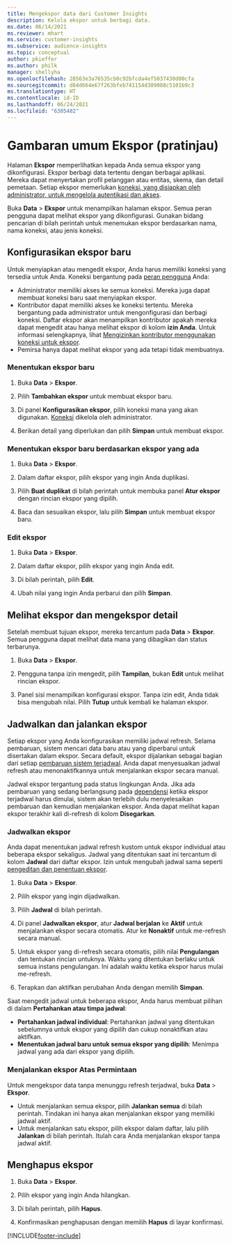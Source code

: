 ```yaml
---
title: Mengekspor data dari Customer Insights
description: Kelola ekspor untuk berbagi data.
ms.date: 06/14/2021
ms.reviewer: mhart
ms.service: customer-insights
ms.subservice: audience-insights
ms.topic: conceptual
author: pkieffer
ms.author: philk
manager: shellyha
ms.openlocfilehash: 28563e3a76535cb0c92bfcda4ef5037430d00cfa
ms.sourcegitcommit: d84d664e67f263bfeb741154d309088c5101b9c3
ms.translationtype: HT
ms.contentlocale: id-ID
ms.lasthandoff: 06/24/2021
ms.locfileid: "6305482"
---
```

# <a name="exports-preview-overview"></a>Gambaran umum Ekspor (pratinjau)

Halaman **Ekspor** memperlihatkan kepada Anda semua ekspor yang dikonfigurasi. Ekspor berbagi data tertentu dengan berbagai aplikasi. Mereka dapat menyertakan profil pelanggan atau entitas, skema, dan detail pemetaan. Setiap ekspor memerlukan [koneksi, yang disiapkan oleh administrator, untuk mengelola autentikasi dan akses](connections.md).

Buka **Data** > **Ekspor** untuk menampilkan halaman ekspor. Semua peran pengguna dapat melihat ekspor yang dikonfigurasi. Gunakan bidang pencarian di bilah perintah untuk menemukan ekspor berdasarkan nama, nama koneksi, atau jenis koneksi.

## <a name="set-up-a-new-export"></a>Konfigurasikan ekspor baru

Untuk menyiapkan atau mengedit ekspor, Anda harus memiliki koneksi yang tersedia untuk Anda. Koneksi bergantung pada [peran pengguna](permissions.md) Anda:
- Administrator memiliki akses ke semua koneksi. Mereka juga dapat membuat koneksi baru saat menyiapkan ekspor.
- Kontributor dapat memiliki akses ke koneksi tertentu. Mereka bergantung pada administrator untuk mengonfigurasi dan berbagi koneksi. Daftar ekspor akan menampilkan kontributor apakah mereka dapat mengedit atau hanya melihat ekspor di kolom **izin Anda**. Untuk informasi selengkapnya, lihat [Mengizinkan kontributor menggunakan koneksi untuk ekspor](connections.md#allow-contributors-to-use-a-connection-for-exports).
- Pemirsa hanya dapat melihat ekspor yang ada tetapi tidak membuatnya.

### <a name="define-a-new-export"></a>Menentukan ekspor baru

1. Buka **Data** > **Ekspor**.

1. Pilih **Tambahkan ekspor** untuk membuat ekspor baru.

1. Di panel **Konfigurasikan ekspor**, pilih koneksi mana yang akan digunakan. [Koneksi](connections.md) dikelola oleh administrator. 

1. Berikan detail yang diperlukan dan pilih **Simpan** untuk membuat ekspor.

### <a name="define-a-new-export-based-on-an-existing-export"></a>Menentukan ekspor baru berdasarkan ekspor yang ada

1. Buka **Data** > **Ekspor**.

1. Dalam daftar ekspor, pilih ekspor yang ingin Anda duplikasi.

1. Pilih **Buat duplikat** di bilah perintah untuk membuka panel **Atur ekspor** dengan rincian ekspor yang dipilih.

1. Baca dan sesuaikan ekspor, lalu pilih **Simpan** untuk membuat ekspor baru.

### <a name="edit-an-export"></a>Edit ekspor

1. Buka **Data** > **Ekspor**.

1. Dalam daftar ekspor, pilih ekspor yang ingin Anda edit.

1. Di bilah perintah, pilih **Edit**.

1. Ubah nilai yang ingin Anda perbarui dan pilih **Simpan**.

## <a name="view-exports-and-export-details"></a>Melihat ekspor dan mengekspor detail

Setelah membuat tujuan ekspor, mereka tercantum pada **Data** > **Ekspor**. Semua pengguna dapat melihat data mana yang dibagikan dan status terbarunya.

1. Buka **Data** > **Ekspor**.

1. Pengguna tanpa izin mengedit, pilih **Tampilan**, bukan **Edit** untuk melihat rincian ekspor.

1. Panel sisi menampilkan konfigurasi ekspor. Tanpa izin edit, Anda tidak bisa mengubah nilai. Pilih **Tutup** untuk kembali ke halaman ekspor.

## <a name="schedule-and-run-exports"></a>Jadwalkan dan jalankan ekspor

Setiap ekspor yang Anda konfigurasikan memiliki jadwal refresh. Selama pembaruan, sistem mencari data baru atau yang diperbarui untuk disertakan dalam ekspor. Secara default, ekspor dijalankan sebagai bagian dari setiap [pembaruan sistem terjadwal](system.md#schedule-tab). Anda dapat menyesuaikan jadwal refresh atau menonaktifkannya untuk menjalankan ekspor secara manual.

Jadwal ekspor tergantung pada status lingkungan Anda. Jika ada pembaruan yang sedang berlangsung pada [dependensi](system.md#refresh-policies) ketika ekspor terjadwal harus dimulai, sistem akan terlebih dulu menyelesaikan pembaruan dan kemudian menjalankan ekspor. Anda dapat melihat kapan ekspor terakhir kali di-refresh di kolom **Disegarkan**.

### <a name="schedule-exports"></a>Jadwalkan ekspor

Anda dapat menentukan jadwal refresh kustom untuk ekspor individual atau beberapa ekspor sekaligus. Jadwal yang ditentukan saat ini tercantum di kolom **Jadwal** dari daftar ekspor. Izin untuk mengubah jadwal sama seperti [pengeditan dan penentuan ekspor](export-destinations.md#set-up-a-new-export). 

1. Buka **Data** > **Ekspor**.

1. Pilih ekspor yang ingin dijadwalkan.

1. Pilih **Jadwal** di bilah perintah.

1. Di panel **Jadwalkan ekspor**, atur **Jadwal berjalan** ke **Aktif** untuk menjalankan ekspor secara otomatis. Atur ke **Nonaktif** untuk me-refresh secara manual.

1. Untuk ekspor yang di-refresh secara otomatis, pilih nilai **Pengulangan** dan tentukan rincian untuknya. Waktu yang ditentukan berlaku untuk semua instans pengulangan. Ini adalah waktu ketika ekspor harus mulai me-refresh.

1. Terapkan dan aktifkan perubahan Anda dengan memilih **Simpan**.

Saat mengedit jadwal untuk beberapa ekspor, Anda harus membuat pilihan di dalam **Pertahankan atau timpa jadwal**:
- **Pertahankan jadwal individual**: Pertahankan jadwal yang ditentukan sebelumnya untuk ekspor yang dipilih dan cukup nonaktifkan atau aktifkan.
- **Menentukan jadwal baru untuk semua ekspor yang dipilih**: Menimpa jadwal yang ada dari ekspor yang dipilih.

### <a name="run-exports-on-demand"></a>Menjalankan ekspor Atas Permintaan

Untuk mengekspor data tanpa menunggu refresh terjadwal, buka **Data** > **Ekspor**.

- Untuk menjalankan semua ekspor, pilih **Jalankan semua** di bilah perintah. Tindakan ini hanya akan menjalankan ekspor yang memiliki jadwal aktif.
- Untuk menjalankan satu ekspor, pilih ekspor dalam daftar, lalu pilih **Jalankan** di bilah perintah. Itulah cara Anda menjalankan ekspor tanpa jadwal aktif. 

## <a name="remove-an-export"></a>Menghapus ekspor

1. Buka **Data** > **Ekspor**.

1. Pilih ekspor yang ingin Anda hilangkan.

1. Di bilah perintah, pilih **Hapus**.

1. Konfirmasikan penghapusan dengan memilih **Hapus** di layar konfirmasi.


[!INCLUDE[footer-include](../includes/footer-banner.md)]
